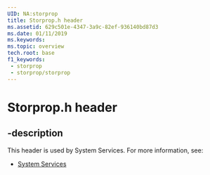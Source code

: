 ```yaml
---
UID: NA:storprop
title: Storprop.h header
ms.assetid: 629c501e-4347-3a9c-82ef-936140bd87d3
ms.date: 01/11/2019
ms.keywords: 
ms.topic: overview
tech.root: base
f1_keywords:
 - storprop
 - storprop/storprop
---
```


# Storprop.h header


## -description

This header is used by System Services. For more information, see:

- [System Services](../_base/index.md)


